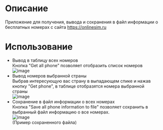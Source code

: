 # Описание
Приложение для получения, вывода и сохранения в файл информации о бесплатных номерах с сайта https://onlinesim.ru
# Использование
- Вывод в таблицу всех номеров  
Кнопка "Get all phone" позволяет отобразить список номеров  
![image](https://user-images.githubusercontent.com/38080282/194760204-e701b72d-dfe8-414c-a06f-7723f4eeaa23.png)
- Вывод номеров выбранной страны  
Выбрав интересующую вас страну в выпадающем спике и нажав кнопку "Get phone", в таблице отобразятся номера выбранной страны  
![image](https://user-images.githubusercontent.com/38080282/194760356-00876b65-8fe8-41df-9e37-07cd0d74247b.png)
- Сохранение в файл информации о всех номерах  
Кнопка "Save all phone information to file" позволяет сохранить в выбранный файл информацию о все номерах.  
![image](https://user-images.githubusercontent.com/38080282/194760541-130d5b63-fab3-416f-9a0d-972e1e972628.png)  
(Пример сохраненного файла)
